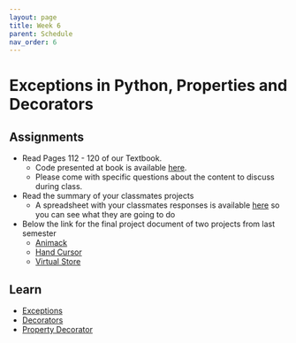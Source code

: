 ```yaml
---
layout: page
title: Week 6
parent: Schedule
nav_order: 6
---
```


# Exceptions in Python, Properties and Decorators

## Assignments

- Read Pages 112 - 120 of our Textbook.
    - Code presented at book is available [here](https://github.com/PacktPublishing/Python-Object-Oriented-Programming---4th-edition/tree/main/ch_03).
    - Please come with specific questions about the content to discuss during class. 
- Read the summary of your classmates projects
    - A spreadsheet with your classmates responses is available [here](https://uninorte-my.sharepoint.com/:x:/g/personal/jposada_uninorte_edu_co/Ec9rork5A4NCgc8PmyP_Q4MBmWcMzw70BFStFUAFPk3o6w?e=O2ehzb) so you can see what they are going to do
- Below the link for the final project document of two projects from last semester
    - [Animack](https://uninorte-my.sharepoint.com/:b:/g/personal/jposada_uninorte_edu_co/ERApCs-SLdJLoIyHBSsxVy0BqDAseyZxLtXhSXY3JhvgYQ?e=5wLXKN)
    - [Hand Cursor](https://uninorte-my.sharepoint.com/:b:/g/personal/jposada_uninorte_edu_co/Eey4RnJQKpRPrMM3H30H09QB8Gf6oXRhOzpkarlbJDgpvg?e=wb2kao)
    - [Virtual Store](https://uninorte-my.sharepoint.com/:b:/g/personal/jposada_uninorte_edu_co/EUNT09LBa1lNnaezTZMlCTEB_ra5H12IETTnk1Fipp4FCw?e=krRYRm)

## Learn

- [Exceptions](https://www.geeksforgeeks.org/python-exception-handling/)
- [Decorators](https://www.geeksforgeeks.org/decorators-in-python/)
- [Property Decorator](https://www.geeksforgeeks.org/python-property-decorator-property/) 

